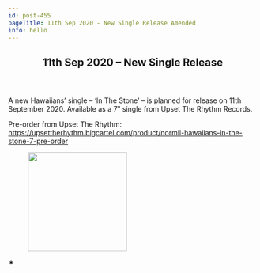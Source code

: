 ```yaml
---
id: post-455
pageTitle: 11th Sep 2020 - New Single Release Amended
info: hello
---
```

<article id="post-455">
<header>
<h2>11th Sep 2020 &#8211; New Single Release</h2> </header>
<p>A new Hawaiians&#8217; single &#8211; &#8216;In The Stone&#8217; &#8211; is planned for release on 11th September 2020. Available as a 7&#8243; single from Upset The Rhythm Records.</p>
<p>Pre-order from Upset The Rhythm: <a href="https://upsettherhythm.bigcartel.com/product/normil-hawaiians-in-the-stone-7-pre-order" target="_blank" rel="noreferrer noopener">https://upsettherhythm.bigcartel.com/product/normil-hawaiians-in-the-stone-7-pre-order</a></p>
<div class="wp-block-image"><figure class="aligncenter size-large is-resized"><a href="https://upsettherhythm.bigcartel.com/product/normil-hawaiians-in-the-stone-7-pre-order" target="_blank" rel="noopener noreferrer"><img loading="lazy" src="https://normilhawaiians.com/wp-content/uploads/2020/08/in-the-stone-cover.png" alt="" class="wp-image-457" width="200" height="200" /></a></figure></div>
<p></p>
<footer>
<p class="break">&#x2736;</p>
</footer>
</article>